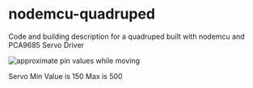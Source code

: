 # nodemcu-quadruped
Code and building description for a quadruped built with nodemcu and PCA9685 Servo Driver

![approximate pin values while moving](https://user-images.githubusercontent.com/66016599/92009197-6d930000-ed48-11ea-8dc8-fb093b595135.png)


Servo Min Value is 150 Max is 500
